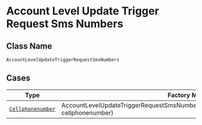 
# Account Level Update Trigger Request Sms Numbers

## Class Name

`AccountLevelUpdateTriggerRequestSmsNumbers`

## Cases

| Type | Factory Method |
|  --- | --- |
| [`Cellphonenumber`](../../../doc/models/cellphonenumber.md) | AccountLevelUpdateTriggerRequestSmsNumbers.fromCellphonenumber(Cellphonenumber cellphonenumber) |

